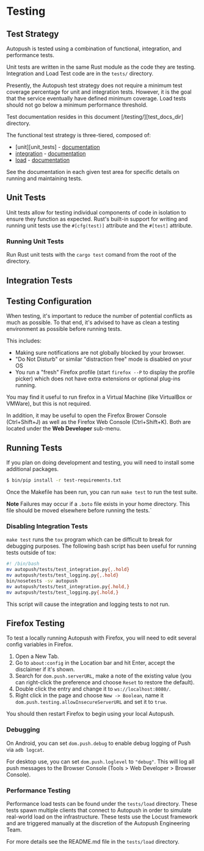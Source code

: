 # Testing

## Test Strategy

Autopush is tested using a combination of functional, integration, and performance tests.

Unit tests are written in the same Rust module as the code they are testing. Integration and Load Test code are in the `tests/` directory.

Presently, the Autopush test strategy does not require a minimum test coverage percentage for unit and integration tests. However, it is the goal that the service eventually have defined minimum coverage.
Load tests should not go below a minimum performance threshold.

Test documentation resides in this document [/testing/][test_docs_dir] directory.

The functional test strategy is three-tiered, composed of: 

- [unit][unit_tests] - [documentation][unit_tests_docs]
- [integration][integration_tests] - [documentation][integration_tests_docs]
- [load][load_tests] - [documentation][load_tests_docs]

See the documentation in each given test area for specific details on running and maintaining tests.

[unit_tests_docs]: ./testing.md#unit-tests
[integration_tests]: https://github.com/mozilla-services/autopush-rs/tree/master/tests/integration
[integration_tests_docs]: ./testing.md#integration-tests
[load_tests]: https://github.com/mozilla-services/autopush-rs/tree/master/tests/load
[load_tests_docs]: https://github.com/mozilla-services/autopush-rs/blob/master/tests/load/README.md

## Unit Tests
Unit tests allow for testing individual components of code in isolation to ensure they function as expected. Rust's built-in support for writing and running unit tests use the `#[cfg(test)]` attribute and the `#[test]` attribute.

### Running Unit Tests
Run Rust unit tests with the `cargo test` comand from the root of the directory.

## Integration Tests

## Testing Configuration

When testing, it's important to reduce the number of potential conflicts
as much as possible. To that end, it's advised to have as clean a
testing environment as possible before running tests.

This includes:

* Making sure notifications are not globally blocked by your browser.
* "Do Not Disturb" or similar "distraction free" mode is disabled on
    your OS
* You run a "fresh" Firefox profile (start `firefox --P` to display the profile picker)
    which does not have extra extensions or optional plug-ins running.

You may find it useful to run firefox in a Virtual Machine (like
VirtualBox or VMWare), but this is not required.

In addition, it may be useful to open the Firefox Brower Console
(Ctrl+Shift+J) as well as the Firefox Web Console (Ctrl+Shift+K). Both
are located under the **Web Developer** sub-menu.

## Running Tests

If you plan on doing development and testing, you will need to install
some additional packages.

``` bash
$ bin/pip install -r test-requirements.txt
```

Once the Makefile has been run, you can run `make test` to run the test
suite.

<b>Note</b> Failures may occur if a `.boto` file exists in your home directory. This
file should be moved elsewhere before running the tests.`

### Disabling Integration Tests

`make test` runs the `tox` program which can be difficult to break for
debugging purposes. The following bash script has been useful for
running tests outside of tox:

``` bash
#! /bin/bash
mv autopush/tests/test_integration.py{,.hold}
mv autopush/tests/test_logging.py{,.hold}
bin/nosetests -sv autopush
mv autopush/tests/test_integration.py{.hold,}
mv autopush/tests/test_logging.py{.hold,}
```

This script will cause the integration and logging tests to not run.

## Firefox Testing

To test a locally running Autopush with Firefox, you will need to edit
several config variables in Firefox.

1. Open a New Tab.
2. Go to `about:config` in the Location bar and hit Enter, accept the
    disclaimer if it's shown.
3. Search for `dom.push.serverURL`, make a note of the existing value
    (you can right-click the preference and choose `Reset` to restore
    the default).
4. Double click the entry and change it to `ws://localhost:8080/`.
5. Right click in the page and choose `New -> Boolean`, name it
    `dom.push.testing.allowInsecureServerURL` and set it to `true`.

You should then restart Firefox to begin using your local Autopush.

### Debugging

On Android, you can set `dom.push.debug` to enable debug logging of Push
via `adb logcat`.

For desktop use, you can set `dom.push.loglevel` to `"debug"`. This will
log all push messages to the Browser Console (Tools \> Web Developer \>
Browser Console).

### Performance Testing

Performance load tests can be found under the `tests/load` directory. These tests spawn
multiple clients that connect to Autopush in order to simulate real-world load on the
infrastructure. These tests use the Locust framework and are triggered manually at the
discretion of the Autopush Engineering Team.

For more details see the README.md file in the `tests/load` directory.
